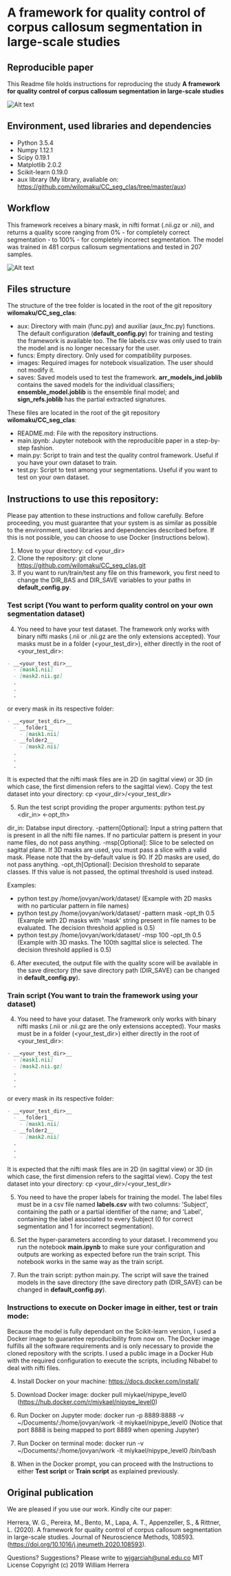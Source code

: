 # A framework for quality control of corpus callosum segmentation in large-scale studies

## Reproducible paper

This Readme file holds instructions for reproducing the study **A framework for quality control of corpus callosum segmentation in large-scale studies**

![Alt text](images/Graphical_abstract.png?raw=true "Title")

## Environment, used libraries and dependencies

* Python 3.5.4
* Numpy 1.12.1
* Scipy 0.19.1
* Matplotlib 2.0.2
* Scikit-learn 0.19.0
* aux library (My library, avaliable on: https://github.com/wilomaku/CC_seg_clas/tree/master/aux)

## Workflow

This framework receives a binary mask, in nifti format (.nii.gz or .nii), and returns a quality score ranging from 0% - for completely correct segmentation - to 100% - for completely incorrect segmentation. The model was trained in 481 corpus callosum segmentations and tested in 207 samples.

![Alt text](images/Framework_quality.png?raw=true "Title")

## Files structure

The structure of the tree folder is located in the root of the git repository **wilomaku/CC_seg_clas**:

* aux: Directory with main (func.py) and auxiliar (aux_fnc.py) functions. The default configuration (**default_config.py**) for training and testing the framework is available too. The file labels.csv was only used to train the model and is no longer necessary for the user.
* funcs: Empty directory. Only used for compatibility purposes.
* images: Required images for notebook visualization. The user should not modify it.
* saves: Saved models used to test the framework. **arr_models_ind.joblib** contains the saved models for the individual classifiers; **ensemble_model.joblib** is the ensemble final model; and **sign_refs.joblib** has the partial extracted signatures.

These files are located in the root of the git repository **wilomaku/CC_seg_clas**:

* README.md: File with the repository instructions.
* main.ipynb: Jupyter notebook with the reproducible paper in a step-by-step fashion.
* main.py: Script to train and test the quality control framework. Useful if you have your own dataset to train.
* test.py: Script to test among your segmentations. Useful if you want to test on your own dataset.

## Instructions to use this repository:

Please pay attention to these instructions and follow carefully. Before proceeding, you must guarantee that your system is as similar as possible to the environment, used libraries and dependencies described before. If this is not possible, you can choose to use Docker (instructions below).

1. Move to your directory: cd <your_dir>
2. Clone the repository: git clone https://github.com/wilomaku/CC_seg_clas.git
3. If you want to run/train/test any file on this framework, you first need to change the DIR_BAS and DIR_SAVE variables to your paths in **default_config.py**.

### Test script (You want to perform quality control on your own segmentation dataset)

4. You need to have your test dataset. The framework only works with binary nifti masks (.nii or .nii.gz are the only extensions accepted). Your masks must be in a folder (<your_test_dir>), either directly in the root of <your_test_dir>:

```markdown
- __<your_test_dir>__
  - [mask1.nii]
  - [mask2.nii.gz]
  .
  .
  .
```

or every mask in its respective folder:
```markdown
- __<your_test_dir>__
  - __folder1__
    - [mask1.nii]
  - __folder2__
    - [mask2.nii]
  .
  .
  .
```

It is expected that the nifti mask files are in 2D (in sagittal view) or 3D (in which case, the first dimension refers to the sagittal view). Copy the test dataset into your directory: cp <your_dir>/<your_test_dir>

5. Run the test script providing the proper arguments: python test.py <dir_in> <pattern> <msp> <-opt_th>

dir_in: Databse input directory.
-pattern[Optional]: Input a string pattern that is present in all the nifti file names. If no particular pattern is present in your name files, do not pass anything.
-msp[Optional]: Slice to be selected on sagittal plane. If 3D masks are used, you must pass a slice with a valid mask. Please note that the by-default value is 90. If 2D masks are used, do not pass anything.
-opt_th[Optional]: Decision threshold to separate classes. If this value is not passed, the optimal threshold is used instead.

Examples: 
* python test.py /home/jovyan/work/dataset/ (Example with 2D masks with no particular pattern in file names)
* python test.py /home/jovyan/work/dataset/ -pattern mask -opt_th 0.5 (Example with 2D masks with 'mask' string present in file names to be evaluated. The decision threshold applied is 0.5)
* python test.py /home/jovyan/work/dataset/ -msp 100 -opt_th 0.5 (Example with 3D masks. The 100th sagittal slice is selected. The decision threshold applied is 0.5)

6. After executed, the output file with the quality score will be available in the save directory (the save directory path (DIR_SAVE) can be changed in **default_config.py**).

### Train script (You want to train the framework using your dataset)

4. You need to have your dataset. The framework only works with binary nifti masks (.nii or .nii.gz are the only extensions accepted). Your masks must be in a folder (<your_test_dir>) either directly in the root of <your_test_dir>:

```markdown
- __<your_test_dir>__
  - [mask1.nii]
  - [mask2.nii.gz]
  .
  .
  .
```

or every mask in its respective folder:
```markdown
- __<your_test_dir>__
  - __folder1__
    - [mask1.nii]
  - __folder2__
    - [mask2.nii]
  .
  .
  .
```

It is expected that the nifti mask files are in 2D (in sagittal view) or 3D (in which case, the first dimension refers to the sagittal view). Copy the test dataset into your directory: cp <your_dir>/<your_test_dir>

5. You need to have the proper labels for training the model. The label files must be in a csv file named **labels.csv** with two columns: 'Subject', containing the path or a partial identifier of the name; and 'Label', containing the label associated to every Subject (0 for correct segmentation and 1 for incorrect segmentation).

6. Set the hyper-parameters according to your dataset. I recommend you run the notebook **main.ipynb** to make sure your configuration and outputs are working as expected before run the train script. This notebook works in the same way as the train script.

7. Run the train script: python main.py. The script will save the trained models in the save directory (the save directory path (DIR_SAVE) can be changed in **default_config.py**).

### Instructions to execute on Docker image in either, test or train mode:

Because the model is fully dependant on the Scikit-learn version, I used a Docker image to guarantee reproducibility from now on. The Docker image fulfills all the software requirements and is only necessary to provide the cloned repository with the scripts. I used a public image in a Docker Hub with the required configuration to execute the scripts, including Nibabel to deal with nifti files.

4. Install Docker on your machine: https://docs.docker.com/install/

5. Download Docker image: docker pull miykael/nipype_level0 (https://hub.docker.com/r/miykael/nipype_level0)

6. Run Docker on Jupyter mode: docker run -p 8889:8888 -v ~/Documents/:/home/jovyan/work -it miykael/nipype_level0 (Notice that port 8888 is being mapped to port 8889 when opening Jupyter)

7. Run Docker on terminal mode: docker run -v ~/Documents/:/home/jovyan/work -it miykael/nipype_level0 /bin/bash

8. When in the Docker prompt, you can proceed with the Instructions to either **Test script** or **Train script** as explained previously.

## Original publication

We are pleased if you use our work. Kindly cite our paper:

Herrera, W. G., Pereira, M., Bento, M., Lapa, A. T., Appenzeller, S., & Rittner, L. (2020). A framework for quality control of corpus callosum segmentation in large-scale studies. Journal of Neuroscience Methods, 108593. (https://doi.org/10.1016/j.jneumeth.2020.108593).

Questions? Suggestions? Please write to wjgarciah@unal.edu.co
MIT License Copyright (c) 2019 William Herrera

